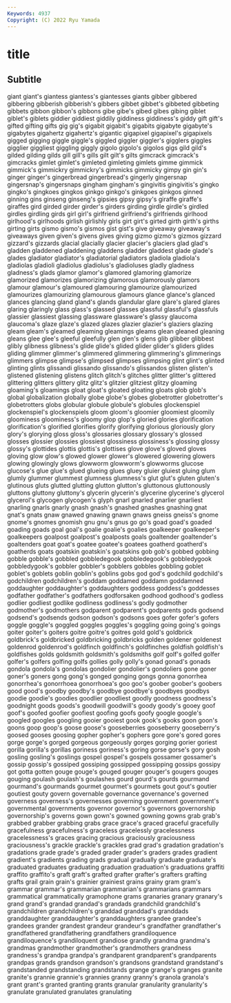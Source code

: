 ```yaml
---
Keywords: 4937
Copyright: (C) 2022 Ryu Yamada
---
```



# title

## Subtitle
giant giant's giantess
giantess's giantesses giants gibber gibbered gibbering gibberish gibberish's gibbers gibbet
gibbet's gibbeted gibbeting gibbets gibbon gibbon's gibbons gibe gibe's gibed
gibes gibing giblet giblet's giblets giddier giddiest giddily giddiness giddiness's
giddy gift gift's gifted gifting gifts gig gig's gigabit gigabit's
gigabits gigabyte gigabyte's gigabytes gigahertz gigahertz's gigantic gigapixel gigapixel's gigapixels
gigged gigging giggle giggle's giggled giggler giggler's gigglers giggles gigglier
giggliest giggling giggly gigolo gigolo's gigolos gigs gild gild's gilded
gilding gilds gill gill's gills gilt gilt's gilts gimcrack gimcrack's
gimcracks gimlet gimlet's gimleted gimleting gimlets gimme gimmick gimmick's gimmickry
gimmickry's gimmicks gimmicky gimpy gin gin's ginger ginger's gingerbread gingerbread's
gingerly gingersnap gingersnap's gingersnaps gingham gingham's gingivitis gingivitis's gingko gingko's
gingkoes gingkos ginkgo ginkgo's ginkgoes ginkgos ginned ginning gins ginseng
ginseng's gipsies gipsy gipsy's giraffe giraffe's giraffes gird girded girder
girder's girders girding girdle girdle's girdled girdles girdling girds girl
girl's girlfriend girlfriend's girlfriends girlhood girlhood's girlhoods girlish girlishly girls
girt girt's girted girth girth's girths girting girts gismo gismo's
gismos gist gist's give giveaway giveaway's giveaways given given's givens
gives giving gizmo gizmo's gizmos gizzard gizzard's gizzards glacial glacially
glacier glacier's glaciers glad glad's gladden gladdened gladdening gladdens gladder
gladdest glade glade's glades gladiator gladiator's gladiatorial gladiators gladiola gladiola's
gladiolas gladioli gladiolus gladiolus's gladioluses gladly gladness gladness's glads glamor
glamor's glamored glamoring glamorize glamorized glamorizes glamorizing glamorous glamorously glamors
glamour glamour's glamoured glamouring glamourize glamourized glamourizes glamourizing glamourous glamours
glance glance's glanced glances glancing gland gland's glands glandular glare
glare's glared glares glaring glaringly glass glass's glassed glasses glassful
glassful's glassfuls glassier glassiest glassing glassware glassware's glassy glaucoma glaucoma's
glaze glaze's glazed glazes glazier glazier's glaziers glazing gleam gleam's
gleamed gleaming gleamings gleams glean gleaned gleaning gleans glee glee's
gleeful gleefully glen glen's glens glib glibber glibbest glibly glibness
glibness's glide glide's glided glider glider's gliders glides gliding glimmer
glimmer's glimmered glimmering glimmering's glimmerings glimmers glimpse glimpse's glimpsed glimpses
glimpsing glint glint's glinted glinting glints glissandi glissando glissando's glissandos
glisten glisten's glistened glistening glistens glitch glitch's glitches glitter glitter's
glittered glittering glitters glittery glitz glitz's glitzier glitziest glitzy gloaming
gloaming's gloamings gloat gloat's gloated gloating gloats glob glob's global
globalization globally globe globe's globes globetrotter globetrotter's globetrotters globs globular
globule globule's globules glockenspiel glockenspiel's glockenspiels gloom gloom's gloomier gloomiest
gloomily gloominess gloominess's gloomy glop glop's gloried glories glorification glorification's
glorified glorifies glorify glorifying glorious gloriously glory glory's glorying gloss
gloss's glossaries glossary glossary's glossed glosses glossier glossies glossiest glossiness
glossiness's glossing glossy glossy's glottides glottis glottis's glottises glove glove's
gloved gloves gloving glow glow's glowed glower glower's glowered glowering
glowers glowing glowingly glows glowworm glowworm's glowworms glucose glucose's glue
glue's glued glueing glues gluey gluier gluiest gluing glum glumly
glummer glummest glumness glumness's glut glut's gluten gluten's glutinous gluts
glutted glutting glutton glutton's gluttonous gluttonously gluttons gluttony gluttony's glycerin
glycerin's glycerine glycerine's glycerol glycerol's glycogen glycogen's glyph gnarl gnarled
gnarlier gnarliest gnarling gnarls gnarly gnash gnash's gnashed gnashes gnashing
gnat gnat's gnats gnaw gnawed gnawing gnawn gnaws gneiss gneiss's
gnome gnome's gnomes gnomish gnu gnu's gnus go go's goad
goad's goaded goading goads goal goal's goalie goalie's goalies goalkeeper
goalkeeper's goalkeepers goalpost goalpost's goalposts goals goaltender goaltender's goaltenders goat
goat's goatee goatee's goatees goatherd goatherd's goatherds goats goatskin goatskin's
goatskins gob gob's gobbed gobbing gobble gobble's gobbled gobbledegook gobbledegook's
gobbledygook gobbledygook's gobbler gobbler's gobblers gobbles gobbling goblet goblet's goblets
goblin goblin's goblins gobs god god's godchild godchild's godchildren godchildren's
goddam goddamed goddamn goddamned goddaughter goddaughter's goddaughters goddess goddess's goddesses
godfather godfather's godfathers godforsaken godhood godhood's godless godlier godliest godlike
godliness godliness's godly godmother godmother's godmothers godparent godparent's godparents gods
godsend godsend's godsends godson godson's godsons goes gofer gofer's gofers
goggle goggle's goggled goggles goggles's goggling going going's goings goiter
goiter's goiters goitre goitre's goitres gold gold's goldbrick goldbrick's goldbricked
goldbricking goldbricks golden goldener goldenest goldenrod goldenrod's goldfinch goldfinch's goldfinches
goldfish goldfish's goldfishes golds goldsmith goldsmith's goldsmiths golf golf's golfed
golfer golfer's golfers golfing golfs gollies golly golly's gonad gonad's
gonads gondola gondola's gondolas gondolier gondolier's gondoliers gone goner goner's
goners gong gong's gonged gonging gongs gonna gonorrhea gonorrhea's gonorrhoea
gonorrhoea's goo goo's goober goober's goobers good good's goodby goodby's
goodbye goodbye's goodbyes goodbys goodie goodie's goodies goodlier goodliest goodly
goodness goodness's goodnight goods goods's goodwill goodwill's goody goody's gooey
goof goof's goofed goofier goofiest goofing goofs goofy google google's
googled googles googling gooier gooiest gook gook's gooks goon goon's
goons goop goop's goose goose's gooseberries gooseberry gooseberry's goosed gooses
goosing gopher gopher's gophers gore gore's gored gores gorge gorge's
gorged gorgeous gorgeously gorges gorging gorier goriest gorilla gorilla's gorillas
goriness goriness's goring gorse gorse's gory gosh gosling gosling's goslings
gospel gospel's gospels gossamer gossamer's gossip gossip's gossiped gossiping gossipped
gossipping gossips gossipy got gotta gotten gouge gouge's gouged gouger
gouger's gougers gouges gouging goulash goulash's goulashes gourd gourd's gourds
gourmand gourmand's gourmands gourmet gourmet's gourmets gout gout's goutier goutiest
gouty govern governable governance governance's governed governess governess's governesses governing
government government's governmental governments governor governor's governors governorship governorship's governs
gown gown's gowned gowning gowns grab grab's grabbed grabber grabbing
grabs grace grace's graced graceful gracefully gracefulness gracefulness's graceless gracelessly
gracelessness gracelessness's graces gracing gracious graciously graciousness graciousness's grackle grackle's
grackles grad grad's gradation gradation's gradations grade grade's graded grader
grader's graders grades gradient gradient's gradients grading grads gradual gradually
graduate graduate's graduated graduates graduating graduation graduation's graduations graffiti graffito
graffito's graft graft's grafted grafter grafter's grafters grafting grafts grail
grain grain's grainier grainiest grains grainy gram gram's grammar grammar's
grammarian grammarian's grammarians grammars grammatical grammatically gramophone grams granaries granary
granary's grand grand's grandad grandad's grandads grandchild grandchild's grandchildren grandchildren's
granddad granddad's granddads granddaughter granddaughter's granddaughters grandee grandee's grandees grander
grandest grandeur grandeur's grandfather grandfather's grandfathered grandfathering grandfathers grandiloquence grandiloquence's
grandiloquent grandiose grandly grandma grandma's grandmas grandmother grandmother's grandmothers grandness
grandness's grandpa grandpa's grandparent grandparent's grandparents grandpas grands grandson grandson's
grandsons grandstand grandstand's grandstanded grandstanding grandstands grange grange's granges granite
granite's grannie grannie's grannies granny granny's granola granola's grant grant's
granted granting grants granular granularity granularity's granulate granulated granulates granulating
